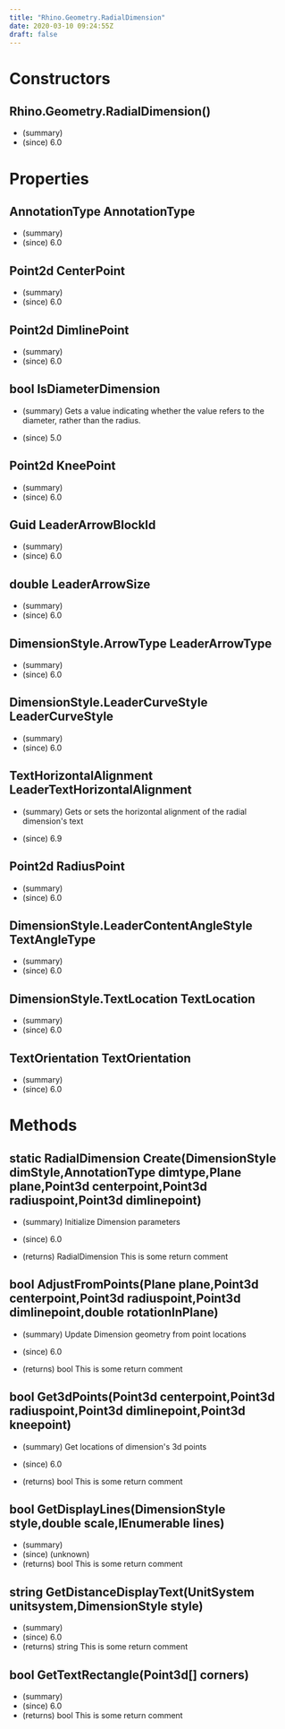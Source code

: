 ```yaml
---
title: "Rhino.Geometry.RadialDimension"
date: 2020-03-10 09:24:55Z
draft: false
---
```


# Constructors
## Rhino.Geometry.RadialDimension()
- (summary) 
- (since) 6.0
# Properties
## AnnotationType AnnotationType
- (summary) 
- (since) 6.0
## Point2d CenterPoint
- (summary) 
- (since) 6.0
## Point2d DimlinePoint
- (summary) 
- (since) 6.0
## bool IsDiameterDimension
- (summary) 
     Gets a value indicating whether the value refers to the diameter, rather than the radius.
     
- (since) 5.0
## Point2d KneePoint
- (summary) 
- (since) 6.0
## Guid LeaderArrowBlockId
- (summary) 
- (since) 6.0
## double LeaderArrowSize
- (summary) 
- (since) 6.0
## DimensionStyle.ArrowType LeaderArrowType
- (summary) 
- (since) 6.0
## DimensionStyle.LeaderCurveStyle LeaderCurveStyle
- (summary) 
- (since) 6.0
## TextHorizontalAlignment LeaderTextHorizontalAlignment
- (summary) 
     Gets or sets the horizontal alignment of the radial dimension's text
     
- (since) 6.9
## Point2d RadiusPoint
- (summary) 
- (since) 6.0
## DimensionStyle.LeaderContentAngleStyle TextAngleType
- (summary) 
- (since) 6.0
## DimensionStyle.TextLocation TextLocation
- (summary) 
- (since) 6.0
## TextOrientation TextOrientation
- (summary) 
- (since) 6.0
# Methods
## static RadialDimension Create(DimensionStyle dimStyle,AnnotationType dimtype,Plane plane,Point3d centerpoint,Point3d radiuspoint,Point3d dimlinepoint)
- (summary) 
     Initialize Dimension parameters
     
- (since) 6.0
- (returns) RadialDimension This is some return comment
## bool AdjustFromPoints(Plane plane,Point3d centerpoint,Point3d radiuspoint,Point3d dimlinepoint,double rotationInPlane)
- (summary) 
     Update Dimension geometry from point locations
     
- (since) 6.0
- (returns) bool This is some return comment
## bool Get3dPoints(Point3d centerpoint,Point3d radiuspoint,Point3d dimlinepoint,Point3d kneepoint)
- (summary) 
     Get locations of dimension's 3d points
     
- (since) 6.0
- (returns) bool This is some return comment
## bool GetDisplayLines(DimensionStyle style,double scale,IEnumerable<Line> lines)
- (summary) 
- (since) (unknown)
- (returns) bool This is some return comment
## string GetDistanceDisplayText(UnitSystem unitsystem,DimensionStyle style)
- (summary) 
- (since) 6.0
- (returns) string This is some return comment
## bool GetTextRectangle(Point3d[] corners)
- (summary) 
- (since) 6.0
- (returns) bool This is some return comment
